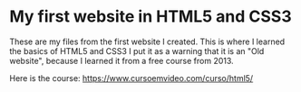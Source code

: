 # My first website in HTML5 and CSS3

 These are my files from the first website I created. This is where I learned the basics of HTML5 and CSS3
I put it as a warning that it is an "Old website", because I learned it from a free course from 2013.

Here is the course:  https://www.cursoemvideo.com/curso/html5/
